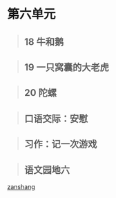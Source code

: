 # 第六单元

<Epep grade="xxyw4a" :pep="1211001401191" :pages="73" :paged="73" ></Epep> 


> ## 18 牛和鹅

<Epep grade="xxyw4a" :pep="1211001401191" :pages="74" :paged="78" ></Epep> 


> ## 19 一只窝囊的大老虎

<Epep grade="xxyw4a" :pep="1211001401191" :pages="79" :paged="83" ></Epep> 


> ## 20 陀螺

<Epep grade="xxyw4a" :pep="1211001401191" :pages="84" :paged="88" ></Epep> 


> ## 口语交际：安慰

<Epep grade="xxyw4a" :pep="1211001401191" :pages="89" :paged="89" ></Epep> 


> ## 习作：记一次游戏

<Epep grade="xxyw4a" :pep="1211001401191" :pages="90" :paged="90" ></Epep> 


> ## 语文园地六

<Epep grade="xxyw4a" :pep="1211001401191" :pages="91" :paged="92" ></Epep> 


[zanshang](../res/zanshang.md ':include')